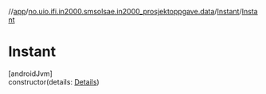 //[app](../../../index.md)/[no.uio.ifi.in2000.smsolsae.in2000_prosjektoppgave.data](../index.md)/[Instant](index.md)/[Instant](-instant.md)

# Instant

[androidJvm]\
constructor(details: [Details](../-details/index.md))
